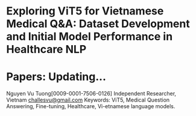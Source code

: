 # Exploring ViT5 for Vietnamese Medical Q&A: Dataset Development and Initial Model Performance in Healthcare NLP
# Papers: Updating...
Nguyen Vu Tuong[0009-0001-7506-0126]
Independent Researcher, Vietnam 
challesvu@gmail.com
Keywords: ViT5, Medical Question Answering, Fine-tuning, Healthcare, Vi-etnamese language models.
